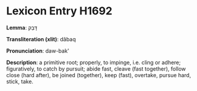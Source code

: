 # Lexicon Entry H1692

**Lemma**: דָּבַק

**Transliteration (xlit)**: dâbaq

**Pronunciation**: daw-bak'

**Description**:
a primitive root; properly, to impinge, i.e. cling or adhere; figuratively, to catch by pursuit; abide fast, cleave (fast together), follow close (hard after), be joined (together), keep (fast), overtake, pursue hard, stick, take.
